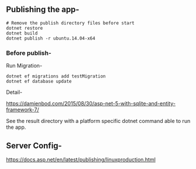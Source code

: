 
## Publishing the app-

	# Remove the publish directory files before start
	dotnet restore
	dotnet build
	dotnet publish -r ubuntu.14.04-x64

### Before publish-

Run Migration-

	dotnet ef migrations add testMigration
	dotnet ef database update

Detail-

https://damienbod.com/2015/08/30/asp-net-5-with-sqlite-and-entity-framework-7/

See the result directory with a platform specific dotnet command able to run the app.

## Server Config-

https://docs.asp.net/en/latest/publishing/linuxproduction.html
